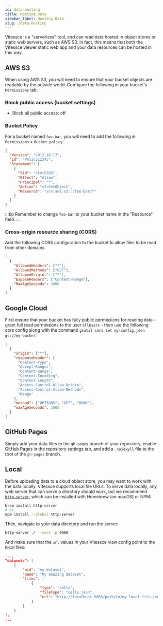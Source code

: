 ```yaml
---
id: data-hosting
title: Hosting Data
sidebar_label: Hosting Data
slug: /data-hosting
---
```


Vitessce is a "serverless" tool, and can read data hosted in object stores or static web servers, such as AWS S3. In fact, this means that both the Vitessce viewer static web app and your data resources can be hosted in this way.

## AWS S3

When using AWS S3, you will need to ensure that your bucket objects are readable by the outside world.
Configure the following in your bucket's `Permissions` tab.

### Block public access (bucket settings)

- Block all public access: off

### Bucket Policy

For a bucket named `foo-bar`, you will need to add the following in `Permissions` > `Bucket policy`:

```json
{
  "Version": "2012-10-17",
  "Id": "Policy12345",
  "Statement": [
    {
      "Sid": "Stmt6789",
      "Effect": "Allow",
      "Principal": "*",
      "Action": "s3:GetObject",
      "Resource": "arn:aws:s3:::foo-bar/*"
    }
  ]
}
```

:::tip
Remember to change `foo-bar` to your bucket name in the "Resource" field.
:::

### Cross-origin resource sharing (CORS)

Add the following CORS configuration to the bucket to allow files to be read from other domains.

```json
[
  {
    "AllowedHeaders": ["*"],
    "AllowedMethods": ["GET"],
    "AllowedOrigins": ["*"],
    "ExposeHeaders": ["Content-Range"],
    "MaxAgeSeconds": 3000
  }
]
```

## Google Cloud

First ensure that your bucket has fully public permissions for reading data - grant full read permissions to the user `allUsers` - then use the following cors config along with the command `gsutil cors set my-config.json gs://my-bucket`:

```json title="my-config.json"
[
  {
    "origin": ["*"],
    "responseHeader": [
      "Content-Type",
      "Accept-Ranges",
      "Content-Range",
      "Content-Encoding",
      "Content-Length",
      "Access-Control-Allow-Origin",
      "Access-Control-Allow-Methods",
      "Range"
    ],
    "method": ["OPTIONS", "GET", "HEAD"],
    "maxAgeSeconds": 3600
  }
]
```

<!--
## Zenodo

TODO
-->

## GitHub Pages

Simply add your data files to the `gh-pages` branch of your repository, enable GitHub Pages in the repository settings tab, and add a `.nojekyll` file to the root of the `gh-pages` branch.

## Local

Before uploading data to a cloud object store, you may want to work with the data locally.
Vitessce supports local file URLs.
To serve data locally, any web server that can serve a directory should work, but we recommend [`http-server`](https://www.npmjs.com/package/http-server), which can be installed with Homebrew (on macOS) or NPM:

```sh
brew install http-server
# or
npm install --global http-server
```

Then, navigate to your data directory and run the server:

```sh
http-server ./ --cors -p 9000
```

And make sure that the `url` values in your Vitessce view config point to the local files:

```json
...,
"datasets": [
    {
        "uid": "my-dataset",
        "name": "My amazing dataset",
        "files": [
            {
                "type": "cells",
                "fileType": "cells.json",
                "url": "http://localhost:9000/path/to/my-local-file.json"
            }
        ]
    }
],
...
```
